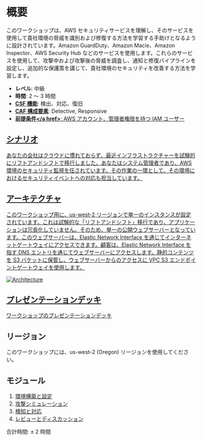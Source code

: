 # 概要

このワークショップは、AWS セキュリティサービスを理解し、そのサービスを使用して貴社環境の脅威を識別および修復する方法を学習する手助けとなるように設計されています。Amazon GuardDuty、Amazon Macie、Amazon Inspector、AWS Security Hub などのサービスを使用します。これらのサービスを使用して、攻撃中および攻撃後の脅威を調査し、通知と修復パイプラインを設定し、追加的な保護策を講じて、貴社環境のセキュリティを改善する方法を学習します。

* **レベル**: 中級
* **時間**: 2 ～ 3 時間
* **<a href="https://www.nist.gov/cyberframework/online-learning/components-framework" target="_blank">CSF 機能</a>**: 検出、対応、復旧
* **<a href="https://d0.awsstatic.com/whitepapers/AWS_CAF_Security_Perspective.pdf" target="_blank">CAF 構成要素</a>**: Detective, Responsive
* **<a href="https://awssecworkshops.com/getting-started/" target="_blank">前提条件</a href>**: AWS アカウント、管理者権限を持つ IAM ユーザー

## シナリオ

あなたの会社はクラウドに慣れておらず、最近インフラストラクチャーを試験的にリフトアンドシフトで移行しました。あなたはシステム管理者であり、AWS 環境のセキュリティ監視を任されています。その作業の一環として、その環境におけるセキュリティイベントへの対応も担当しています。

## アーキテクチャ

このワークショップ用に、us-west-2 リージョンで単一のインスタンスが設定されています。これは試験的な「リフトアンドシフト」移行であり、アプリケーションは冗長化していません。そのため、単一の公開ウェブサーバーとなっています。このウェブサーバーは、Elastic Network Interface を通じてインターネットゲートウェイにアクセスできます。顧客は、Elastic Network Interface を指す DNS エントリを通じてウェブサーバーにアクセスします。静的コンテンツを S3 バケットに保管し、ウェブサーバーからのアクセスに VPC S3 エンドポイントゲートウェイを使用します。

![Architecture](./images/diagram-basic-arch.png "Workload Architecture")

## プレゼンテーションデッキ

[ワークショップのプレゼンテーションデッキ](./threat-detect-workshop-presentation.pdf)

## リージョン

このワークショップには、us-west-2 (Oregon) リージョンを使用してください。

## モジュール

1. [環境構築と設定](./01-environment-setup.md)
2. [攻撃シミュレーション](./02-attack-simulation.md) 
3. [検知と対応](./03-detection-and-remediation.md) 
4. [レビューとディスカッション](./04-review-and-discussion.md)

合計時間: ± 2 時間